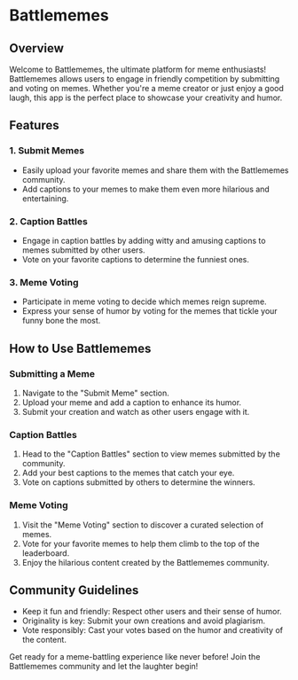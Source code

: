 # Battlememes

## Overview

Welcome to Battlememes, the ultimate platform for meme enthusiasts! Battlememes allows users to engage in friendly competition by submitting and voting on memes. Whether you're a meme creator or just enjoy a good laugh, this app is the perfect place to showcase your creativity and humor.

## Features

### 1. Submit Memes

- Easily upload your favorite memes and share them with the Battlememes community.
- Add captions to your memes to make them even more hilarious and entertaining.

### 2. Caption Battles

- Engage in caption battles by adding witty and amusing captions to memes submitted by other users.
- Vote on your favorite captions to determine the funniest ones.

### 3. Meme Voting

- Participate in meme voting to decide which memes reign supreme.
- Express your sense of humor by voting for the memes that tickle your funny bone the most.

## How to Use Battlememes

### Submitting a Meme

1. Navigate to the "Submit Meme" section.
2. Upload your meme and add a caption to enhance its humor.
3. Submit your creation and watch as other users engage with it.

### Caption Battles

1. Head to the "Caption Battles" section to view memes submitted by the community.
2. Add your best captions to the memes that catch your eye.
3. Vote on captions submitted by others to determine the winners.

### Meme Voting

1. Visit the "Meme Voting" section to discover a curated selection of memes.
2. Vote for your favorite memes to help them climb to the top of the leaderboard.
3. Enjoy the hilarious content created by the Battlememes community.

## Community Guidelines

- Keep it fun and friendly: Respect other users and their sense of humor.
- Originality is key: Submit your own creations and avoid plagiarism.
- Vote responsibly: Cast your votes based on the humor and creativity of the content.


Get ready for a meme-battling experience like never before! Join the Battlememes community and let the laughter begin!
